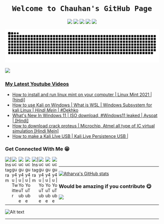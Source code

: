 <h1 align="center"><code>Welcome to Chauhan's GitHub Page</code></h1>

<p align="center">
  <a href="https://twitter.com/MRTAG08"><img src="https://img.shields.io/badge/-@MRTAG08-00acee?style=flat&logo=Twitter&logoColor=white" /></a>
  <a href="https://stackoverflow.com/users/13546363/atharva-chauhan"><img src="https://img.shields.io/badge/-AtharvaChauhan-f48225?style=flat&logo=Stackoverflow&logoColor=white" /></a>
  <a href="https://github.com/TAGISWILD"><img src="https://img.shields.io/badge/-TAGISWILD-3a3a3a?style=flat&logo=GitHub&logoColor=white" /></a>
  <a href="https://atharvachauhan.me"><img src="https://img.shields.io/badge/-AtharvaChauhan.me-ff5757?style=flat&logo=ApacheSpark&logoColor=white" /></a>
  <a href="https://www.linkedin.com/in/MRTAG08"><img src="https://img.shields.io/badge/-MRTAG08-0072b1?style=flat&logo=Linkedin&logoColor=white" /></a>
</p>

<p align="center">
<img width="600" src="https://raw.githubusercontent.com/Lissy93/Lissy93/master/assets/github-snake.svg" />
</p>

<a href="https://github.com/TAGISWILD">
    <img width="500" src="https://readme-typing-svg.herokuapp.com?color=20C20E&width=450&height=50&lines=Hello+%F0%9F%91%8B;I'm+%40Atharva+Chauhan+a.k.a+MRTAG08...;and+I'm+making+awesome+things+everyday;Checkout+my+super+amazing+repos+now!" />



### My Latest Youtube Videos
<!-- YOUTUBE:START -->
- [How to install and run linux mint on your computer |  Linux Mint  2021 | [hindi]](https://www.youtube.com/watch?v=QTpOeqyS6aw)
- [How to use Kali on Windows | What is WSL | Windows Subsystem for kali Linux | *Hindi Mein* | #Dekhko](https://www.youtube.com/watch?v=SxJGAa2aOZU)
- [What's New In Windows 11 | ISO download, #Windows11 leaked | Aysoat | [Hindi]](https://www.youtube.com/watch?v=uGgbhcKGCrE)
- [How to download crack proteus | Microchip, Atmel all type of IC virtual simulation [Hindi Mein]](https://www.youtube.com/watch?v=I_rf-caUTeE)
- [How to make a Kali LIve USB | Kali Live Persistence USB |](https://www.youtube.com/watch?v=AILo7yTQrcE)
<!-- YOUTUBE:END -->
### Get Connected With Me 😁
[<img align="left" alt="| Instagram" width="22px" src="https://cdn.jsdelivr.net/npm/simple-icons@v3/icons/instagram.svg" />](https://instagram.com/mr.tag_08)
[<img align="left" alt="ucguy4u | Twitter" width="22px" src="https://cdn.jsdelivr.net/npm/simple-icons@v3/icons/twitter.svg" />](https://twitter.com/ATHARVAK26)
[<img align="left" alt="ucguy4u | YouTube" width="22px" src="https://cdn.jsdelivr.net/npm/simple-icons@v3/icons/youtube.svg" />](https://www.youtube.com/channel/UCOH-KD7pGjspzUMwDchZjUw)
[<img align="left" alt="ucguy4u | YouTube" width="22px" src="https://cdn.jsdelivr.net/npm/simple-icons@3.13.0/icons/facebook.svg" />](https://facebook.com/mr.tag08)
[<img align="left" alt="| Instagram" width="22px" src="https://cdn.jsdelivr.net/npm/simple-icons@v3/icons/instagram.svg" />](https://instagram.com/mr.tag_08_pc)
[<img align="left" alt="ucguy4u | YouTube" width="22px" src="https://cdn.jsdelivr.net/npm/simple-icons@v3/icons/youtube.svg" />](https://www.youtube.com/channel/UCm3ENqOJ8IjAfHgk4UUf0CA)
[<img align="left" alt="ucguy4u | YouTube" width="22px" src="https://cdn.jsdelivr.net/npm/simple-icons@3.13.0/icons/telegram.svg" />](https://t.me/MRTAG08)
[<img align="left" alt="ucguy4u | YouTube" width="22px" src="https://cdn.jsdelivr.net/npm/simple-icons@3.13.0/icons/discord.svg" />](https://discord.gg/8Jyze84XsR)
<br>
___
[![Atharva's GitHub stats](https://github-readme-stats.vercel.app/api?username=TAGISWILD)](https://github.com/TAGISWILD/YoutubeMusic)

### Would be amazing if you contribute 😋

<a href="https://www.buymeacoffee.com/mrtag08"><img src="https://img.buymeacoffee.com/button-api/?text=Buy me a coffee&emoji=&slug=mrtag08&button_colour=40DCA5&font_colour=ffffff&font_family=Cookie&outline_colour=000000&coffee_colour=FFDD00"></a>
___
![Alt text](https://spotify-recently-played-readme.vercel.app/api?user=31fbagyalqe6pmxw7gat5p4a5ofe)
___
